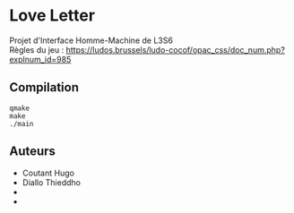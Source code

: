 # **Love Letter**

Projet d'Interface Homme-Machine de L3S6  
Règles du jeu : https://ludos.brussels/ludo-cocof/opac_css/doc_num.php?explnum_id=985


## Compilation

``` 
qmake
make
./main
``` 

## Auteurs

* Coutant Hugo  
* Diallo Thieddho   
*    
*     



